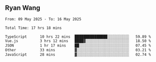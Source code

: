 ## Ryan Wang

<!--START_SECTION:waka-->

```txt
From: 09 May 2025 - To: 16 May 2025

Total Time: 17 hrs 18 mins

TypeScript      10 hrs 22 mins  ███████████████░░░░░░░░░░   59.89 %
Vue.js          3 hrs 12 mins   ████▓░░░░░░░░░░░░░░░░░░░░   18.50 %
JSON            1 hr 17 mins    ██░░░░░░░░░░░░░░░░░░░░░░░   07.45 %
Other           33 mins         ▓░░░░░░░░░░░░░░░░░░░░░░░░   03.21 %
JavaScript      28 mins         ▓░░░░░░░░░░░░░░░░░░░░░░░░   02.74 %
```

<!--END_SECTION:waka-->
